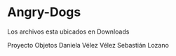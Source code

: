 Angry-Dogs
==========
Los archivos esta ubicados en Downloads

Proyecto Objetos
Daniela Vélez Vélez
Sebastián Lozano